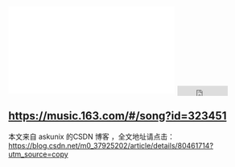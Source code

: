 <iframe frameborder="no" border="0" marginwidth="0" marginheight="0" width=330 height=86 src="//music.163.com/outchain/player?type=2&id=528478901&auto=1&height=66"></iframe>


<iframe frameborder="no" border="0" marginwidth="0" marginheight="0" width=330 height=86 src="//music.163.com/outchain/player?type=2&id=323451&auto=1&height=66"></iframe>

<iframe
                        style="margin-left: 2px; margin-bottom:-5px;"
                        frameborder="0" scrolling="0" width="100px" height="20px"
                        src="https://ghbtns.com/github-btn.html?user=fandongtongxue&repo=fandongtongxue.github.io&type=star&count=true" >
                    </iframe>



https://music.163.com/#/song?id=323451
---------------------

本文来自 askunix 的CSDN 博客 ，全文地址请点击：https://blog.csdn.net/m0_37925202/article/details/80461714?utm_source=copy 

